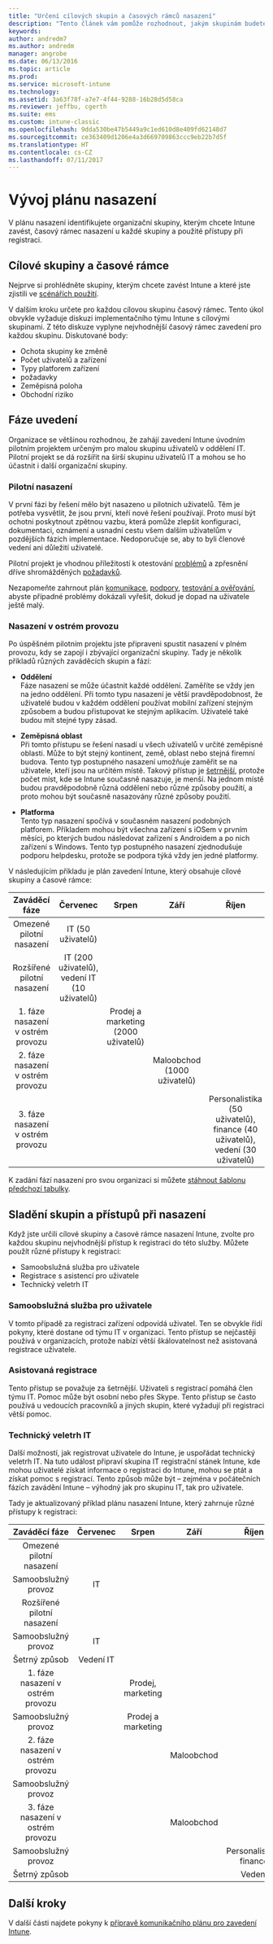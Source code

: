 ```yaml
---
title: "Určení cílových skupin a časových rámců nasazení"
description: "Tento článek vám pomůže rozhodnout, jakým skupinám budete nasazovat Intune, a stanovit časové rámce tohoto nasazení."
keywords: 
author: andredm7
ms.author: andredm
manager: angrobe
ms.date: 06/13/2016
ms.topic: article
ms.prod: 
ms.service: microsoft-intune
ms.technology: 
ms.assetid: 3a63f78f-a7e7-4f44-9288-16b28d5d58ca
ms.reviewer: jeffbu, cgerth
ms.suite: ems
ms.custom: intune-classic
ms.openlocfilehash: 9dda530be47b5449a9c1ed610d8e409fd62148d7
ms.sourcegitcommit: ce363409d1206e4a3d669709863ccc9eb22b7d5f
ms.translationtype: HT
ms.contentlocale: cs-CZ
ms.lasthandoff: 07/11/2017
---
```

# <a name="develop-a-rollout-plan"></a>Vývoj plánu nasazení

V plánu nasazení identifikujete organizační skupiny, kterým chcete Intune zavést, časový rámec nasazení u každé skupiny a použité přístupy při registraci.

## <a name="targeted-groups-and-timeframes"></a>Cílové skupiny a časové rámce

Nejprve si prohlédněte skupiny, kterým chcete zavést Intune a které jste zjistili ve [scénářích použití](planning-guide-scenarios.md).

V dalším kroku určete pro každou cílovou skupinu časový rámec. Tento úkol obvykle vyžaduje diskuzi implementačního týmu Intune s cílovými skupinami. Z této diskuze vyplyne nejvhodnější časový rámec zavedení pro každou skupinu. Diskutované body:
* Ochota skupiny ke změně
* Počet uživatelů a zařízení
* Typy platforem zařízení
* požadavky
* Zeměpisná poloha
* Obchodní riziko

## <a name="rollout-phases"></a>Fáze uvedení
Organizace se většinou rozhodnou, že zahájí zavedení Intune úvodním pilotním projektem určeným pro malou skupinu uživatelů v oddělení IT. Pilotní projekt se dá rozšířit na širší skupinu uživatelů IT a mohou se ho účastnit i další organizační skupiny.

### <a name="pilot"></a>Pilotní nasazení
V první fázi by řešení mělo být nasazeno u pilotních uživatelů. Těm je potřeba vysvětlit, že jsou první, kteří nové řešení používají. Proto musí být ochotni poskytnout zpětnou vazbu, která pomůže zlepšit konfiguraci, dokumentaci, oznámení a usnadní cestu všem dalším uživatelům v pozdějších fázích implementace. Nedoporučuje se, aby to byli členové vedení ani důležití uživatelé.

Pilotní projekt je vhodnou příležitostí k otestování [problémů](planning-guide-deployment-goals.md) a zpřesnění dříve shromážděných [požadavků](planning-guide-requirements.md).

Nezapomeňte zahrnout plán [komunikace](planning-guide-communication-plan.md), [podpory](planning-guide-support-plan.md), [testování a ověřování](planning-guide-test-validation.md), abyste případné problémy dokázali vyřešit, dokud je dopad na uživatele ještě malý.

### <a name="production-rollout"></a>Nasazení v ostrém provozu
Po úspěšném pilotním projektu jste připraveni spustit nasazení v plném provozu, kdy se zapojí i zbývající organizační skupiny. Tady je několik příkladů různých zaváděcích skupin a fází:

-   **Oddělení** <br/>Fáze nasazení se může účastnit každé oddělení. Zaměříte se vždy jen na jedno oddělení. Při tomto typu nasazení je větší pravděpodobnost, že uživatelé budou v každém oddělení používat mobilní zařízení stejným způsobem a budou přistupovat ke stejným aplikacím. Uživatelé také budou mít stejné typy zásad.

-   **Zeměpisná oblast** <br/>Při tomto přístupu se řešení nasadí u všech uživatelů v určité zeměpisné oblasti. Může to být stejný kontinent, země, oblast nebo stejná firemní budova. Tento typ postupného nasazení umožňuje zaměřit se na uživatele, kteří jsou na určitém místě. Takový přístup je [šetrnější](#user-assisted-enrollment), protože počet míst, kde se Intune současně nasazuje, je menší. Na jednom místě budou pravděpodobně různá oddělení nebo různé způsoby použití, a proto mohou být současně nasazovány různé způsoby použití.

-   **Platforma** <br/>Tento typ nasazení spočívá v současném nasazení podobných platforem. Příkladem mohou být všechna zařízení s iOSem v prvním měsíci, po kterých budou následovat zařízení s Androidem a po nich zařízení s Windows. Tento typ postupného nasazení zjednodušuje podporu helpdesku, protože se podpora týká vždy jen jedné platformy.

V následujícím příkladu je plán zavedení Intune, který obsahuje cílové skupiny a časové rámce:

| **Zaváděcí fáze** | **Červenec** | **Srpen** | **Září** | **Říjen** |
|:---:|:---:|:---:|:---:|:---:|
| Omezené pilotní nasazení | IT (50 uživatelů) |  |  |  |                                                         
| Rozšířené pilotní nasazení | IT (200 uživatelů), vedení IT (10 uživatelů) |  |  |  |                                                         
| 1. fáze nasazení v ostrém provozu |  | Prodej a marketing (2000 uživatelů) |  |  |
| 2. fáze nasazení v ostrém provozu |  |  | Maloobchod (1000 uživatelů) |  |
| 3. fáze nasazení v ostrém provozu |  |  |  | Personalistika (50 uživatelů), finance (40 uživatelů), vedení (30 uživatelů) |

K zadání fází nasazení pro svou organizaci si můžete [stáhnout šablonu předchozí tabulky](https://gallery.technet.microsoft.com/Intune-deployment-planning-fae156c2?redir=0).
## <a name="match-rollout-groups-to-enrollment-approaches"></a>Sladění skupin a přístupů při nasazení

Když jste určili cílové skupiny a časové rámce nasazení Intune, zvolte pro každou skupinu nejvhodnější přístup k registraci do této služby. Můžete použít různé přístupy k registraci:
* Samoobslužná služba pro uživatele
* Registrace s asistencí pro uživatele
* Technický veletrh IT

### <a name="user-self-service"></a>Samoobslužná služba pro uživatele

V tomto případě za registraci zařízení odpovídá uživatel. Ten se obvykle řídí pokyny, které dostane od týmu IT v organizaci. Tento přístup se nejčastěji používá v organizacích, protože nabízí větší škálovatelnost než asistovaná registrace uživatele.

### <a name="user-assisted-enrollment"></a>Asistovaná registrace

Tento přístup se považuje za šetrnější. Uživateli s registrací pomáhá člen týmu IT. Pomoc může být osobní nebo přes Skype. Tento přístup se často používá u vedoucích pracovníků a jiných skupin, které vyžadují při registraci větší pomoc.

### <a name="it-tech-fair"></a>Technický veletrh IT

Další možností, jak registrovat uživatele do Intune, je uspořádat technický veletrh IT. Na tuto událost připraví skupina IT registrační stánek Intune, kde mohou uživatelé získat informace o registraci do Intune, mohou se ptát a získat pomoc s registrací. Tento způsob může být – zejména v počátečních fázích zavádění Intune – výhodný jak pro skupinu IT, tak pro uživatele.

Tady je aktualizovaný příklad plánu nasazení Intune, který zahrnuje různé přístupy k registraci:

| **Zaváděcí fáze** | **Červenec** | **Srpen** | **Září** | **Říjen** |
|:---:|:---:|:---:|:---:|:---:|
| Omezené pilotní nasazení |  |  |  |  |                                                         
| Samoobslužný provoz | IT |  |  |  |
| Rozšířené pilotní nasazení |  |  |  |  |                                                         
| Samoobslužný provoz | IT |  |  |  |
| Šetrný způsob | Vedení IT |  |  |  |
| 1. fáze nasazení v ostrém provozu |  | Prodej, marketing |  |  |
| Samoobslužný provoz |  | Prodej a marketing |  |  |
| 2. fáze nasazení v ostrém provozu |  |  | Maloobchod |  |
| Samoobslužný provoz |  |  |  |  |
| 3. fáze nasazení v ostrém provozu |  |  | Maloobchod |  |
| Samoobslužný provoz |  |  |  | Personalistika, finance |
| Šetrný způsob |  |  |  | Vedení |

## <a name="next-steps"></a>Další kroky

V další části najdete pokyny k [přípravě komunikačního plánu pro zavedení Intune](planning-guide-communication-plan.md).
